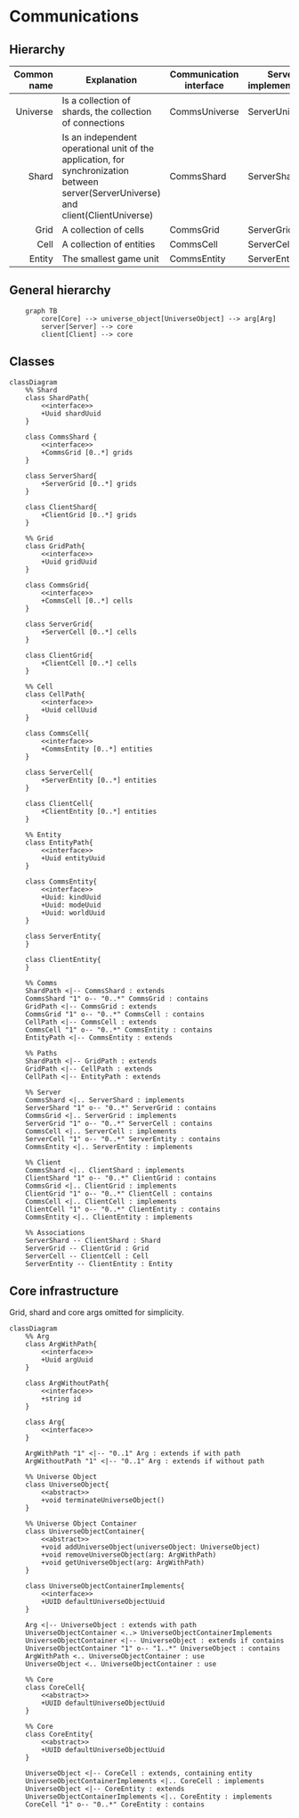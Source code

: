 # Communications

## Hierarchy

Common name | Explanation | Communication interface | Server implementation | Client implementation
--: | --- | --- | --- | ---
Universe | Is a collection of shards, the collection of connections | CommsUniverse | ServerUniverse | ClientUniverse
Shard | Is an independent operational unit of the application, for synchronization between server(ServerUniverse) and client(ClientUniverse) | CommsShard | ServerShard | ClientShard
Grid | A collection of cells | CommsGrid | ServerGrid | ClientGrid
Cell | A collection of entities | CommsCell | ServerCell | ClientCell
Entity | The smallest game unit | CommsEntity | ServerEntity | ClientEntity

## General hierarchy

```mermaid
	graph TB
		core[Core] --> universe_object[UniverseObject] --> arg[Arg]
		server[Server] --> core
		client[Client] --> core
```

## Classes

```mermaid
classDiagram
	%% Shard
	class ShardPath{
		<<interface>>
		+Uuid shardUuid
	}

	class CommsShard {
		<<interface>>
		+CommsGrid [0..*] grids
	}

	class ServerShard{
		+ServerGrid [0..*] grids
	}

	class ClientShard{
		+ClientGrid [0..*] grids
	}

	%% Grid
	class GridPath{
		<<interface>>
		+Uuid gridUuid
	}

	class CommsGrid{
		<<interface>>
		+CommsCell [0..*] cells
	}

	class ServerGrid{
		+ServerCell [0..*] cells
	}

	class ClientGrid{
		+ClientCell [0..*] cells
	}

	%% Cell
	class CellPath{
		<<interface>>
		+Uuid cellUuid
	}

	class CommsCell{
		<<interface>>
		+CommsEntity [0..*] entities
	}

	class ServerCell{
		+ServerEntity [0..*] entities
	}

	class ClientCell{
		+ClientEntity [0..*] entities
	}

	%% Entity
	class EntityPath{
		<<interface>>
		+Uuid entityUuid
	}

	class CommsEntity{
		<<interface>>
		+Uuid: kindUuid
		+Uuid: modeUuid
		+Uuid: worldUuid
	}

	class ServerEntity{
	}

	class ClientEntity{
	}

	%% Comms
	ShardPath <|-- CommsShard : extends
	CommsShard "1" o-- "0..*" CommsGrid : contains
	GridPath <|-- CommsGrid : extends
	CommsGrid "1" o-- "0..*" CommsCell : contains
	CellPath <|-- CommsCell : extends
	CommsCell "1" o-- "0..*" CommsEntity : contains
	EntityPath <|-- CommsEntity : extends

	%% Paths
	ShardPath <|-- GridPath : extends
	GridPath <|-- CellPath : extends
	CellPath <|-- EntityPath : extends

	%% Server
	CommsShard <|.. ServerShard : implements
	ServerShard "1" o-- "0..*" ServerGrid : contains
	CommsGrid <|.. ServerGrid : implements
	ServerGrid "1" o-- "0..*" ServerCell : contains
	CommsCell <|.. ServerCell : implements
	ServerCell "1" o-- "0..*" ServerEntity : contains
	CommsEntity <|.. ServerEntity : implements
	
	%% Client
	CommsShard <|.. ClientShard : implements
	ClientShard "1" o-- "0..*" ClientGrid : contains
	CommsGrid <|.. ClientGrid : implements
	ClientGrid "1" o-- "0..*" ClientCell : contains
	CommsCell <|.. ClientCell : implements
	ClientCell "1" o-- "0..*" ClientEntity : contains
	CommsEntity <|.. ClientEntity : implements

	%% Associations
	ServerShard -- ClientShard : Shard
	ServerGrid -- ClientGrid : Grid
	ServerCell -- ClientCell : Cell
	ServerEntity -- ClientEntity : Entity
```

## Core infrastructure

Grid, shard and core args omitted for simplicity.

```mermaid
classDiagram
	%% Arg
	class ArgWithPath{
		<<interface>>
		+Uuid argUuid
	}

	class ArgWithoutPath{
		<<interface>>
		+string id
	}

	class Arg{
		<<interface>>
	}

	ArgWithPath "1" <|-- "0..1" Arg : extends if with path
	ArgWithoutPath "1" <|-- "0..1" Arg : extends if without path

	%% Universe Object
	class UniverseObject{
		<<abstract>>
		+void terminateUniverseObject()
	}

	%% Universe Object Container
	class UniverseObjectContainer{
		<<abstract>>
		+void addUniverseObject(universeObject: UniverseObject)
		+void removeUniverseObject(arg: ArgWithPath)
		+void getUniverseObject(arg: ArgWithPath)
	}

	class UniverseObjectContainerImplements{
		<<interface>>
		+UUID defaultUniverseObjectUuid
	}

	Arg <|-- UniverseObject : extends with path
	UniverseObjectContainer <..> UniverseObjectContainerImplements
	UniverseObjectContainer <|-- UniverseObject : extends if contains
	UniverseObjectContainer "1" o-- "1..*" UniverseObject : contains
	ArgWithPath <.. UniverseObjectContainer : use
	UniverseObject <.. UniverseObjectContainer : use

	%% Core
	class CoreCell{
		<<abstract>>
		+UUID defaultUniverseObjectUuid
	}

	%% Core
	class CoreEntity{
		<<abstract>>
		+UUID defaultUniverseObjectUuid
	}

	UniverseObject <|-- CoreCell : extends, containing entity
	UniverseObjectContainerImplements <|.. CoreCell : implements
	UniverseObject <|-- CoreEntity : extends
	UniverseObjectContainerImplements <|.. CoreEntity : implements
	CoreCell "1" o-- "0..*" CoreEntity : contains
```
